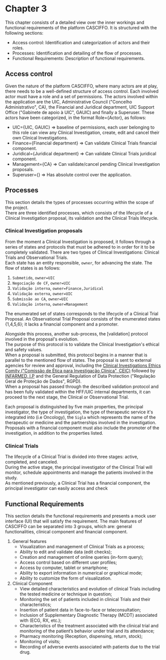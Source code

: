 # Chapter 3
This chapter consists of a detailed view over the inner workings and functional requirements of the platform CASCIFFO.
It is structured with the following sections:
- Access control: Identification and categorization of actors and their roles.
- Processes: Identification and detailing of the flow of processes.
- Functional Requirements: Description of functional requirements.

## Access control
Given the nature of the platform CASCIFFO, where many actors are at play, there needs to be a well-defined structure of access control. Each involved actor must have a role and a set of permissions. The actors involved within the application are the UIC, Administrative Council ("Concelho Administrativo", CA), the Financial and Juridical department, UIC Support Office ("Gabinete de apoio à UIC", GAUIC) and finally a Superuser. These actors have been categorized, in the format Role={Actor}, as follows:  
- UIC={UIC, GAUIC} ⇒ baseline of permissions, each user belonging to this role can view any Clinical Investigation, create, edit and cancel their own Clinical Investigations.
- Finance={Financial department} ⇒ Can validate Clinical Trials financial component.
- Juridical={Juridical department} ⇒ Can validate Clinical Trials juridical component.
- Management={CA} ⇒ Can validate/cancel pending Clinical Investigation proposals.
- Superuser={} ⇒ Has absolute control over the application.

## Processes
This section details the types of processes occurring within the scope of the project.  
There are three identified processes, which consists of the lifecycle of a Clinical Investigation proposal, its validation and the Clinical Trials lifecycle.

### Clinical Investigation proposals
From the moment a Clinical Investigation is proposed, it follows through a series of states and protocols that must be adhered to in order for it to be completely validated.
There are two types of Clinical Investigations: Clinical Trials and Observational Trials.  
Each state has an entity responsible, `owner`, for advancing the state. 
The flow of states is as follows:  
1) `Submetido`, `owner=UIC`
2) `Negociação de CF`, `owner=UIC`
3) `Validação interna`, `owner=Finance,Juridical`
4) `Validação externa`, `owner=UIC`
5) `Submissão ao CA`, `owner=UIC`
6) `Validação interna`, `owner=Management`

The enumerated set of states corresponds to the lifecycle of a Clinical Trial Proposal. An Observational Trial Proposal consists of the enumerated states {1,4,5,6}; it lacks a financial component and a promoter.  

Alongside this process, another sub-process, the [validation] protocol involved in the proposal's evolution.  
The purpose of this protocol is to validate the Clinical Investigation's ethical and safety values.  
When a proposal is submitted, this protocol begins in a manner that is parallel to the mentioned flow of states.  The proposal is sent to external agencies for review and approval, including the [Clinical Investigations Ethics Comity ("Comissão de Ética para Investigação Clínica", CEIC)](https://www.ceic.pt/) followed by [INFARMED, I.P](https://www.infarmed.pt/web/infarmed) and the General Regulation of Data Protection ("Regulação Geral de Proteção de Dados", RGPD).  
When a proposal has passed through the described validation protocol and has been fully validated within the HFF/UIC internal departments, it can proceed to the next stage, the Clinical or Observational Trial.  

Each proposal is distinguished by five main properties, the principal investigator, the type of investigation, the type of therapeutic service it's integrated into (i.e Oncology), the `Sigla` which represents the name of the therapeutic or medicine and the partnerships involved in the investigation.  
Proposals with a financial component must also include the promoter of the investigation, in addition to the properties listed.  

### Clinical Trials
The lifecycle of a Clinical Trial is divided into three stages: active, completed, and canceled.  
During the active stage, the principal investigator of the Clinical Trial will monitor, schedule appointments and manage the patients involved in the study.  
As mentioned previously, a Clinical Trial has a financial component, the principal investigator can easily access and check

## Functional Requirements
This section details the functional requirements and presents a mock user interface (UI) that will satisfy the requirement.
The main features of CASCIFFO can be separated into 3 groups, which are: general functionalities, clinical component and financial component.  
1) General features  
   - Visualization and management of Clinical Trials as a process; 
   - Ability to edit and validate data (edit checks); 
   - Creation and management of online queries (in-form query); 
   - Access control based on different user profiles; 
   - Access by computer, tablet or smartphone; 
   - Ability to export information in numerical or graphical mode; 
   - Ability to customize the form of visualization.
2) Clinical Component
   - View detailed characteristics and evolution of clinical Trials including the tested medicine or technique in question;
   - Monitoring the set of patients included in clinical Trials and their characteristics;
   - Insertion of patient data in face-to-face or teleconsultation;
   - Inclusion of Supplementary Diagnostic Therapy (MCDT) associated with (ECG, RX, etc.);
   - Characteristics of the treatment associated with the clinical trial and monitoring of the patient’s behavior under trial and its attendance;
   - Pharmacy monitoring (Reception, dispensing, return, stock);
   - Monitoring of visits;
   - Recording of adverse events associated with patients due to the trial drug.  

### 
